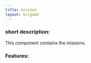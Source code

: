 ```yaml
---
title: mission
layout: brigade
---
```


### short description:
This component contains the missions.

### Features:
